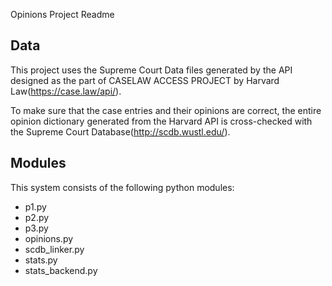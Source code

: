 Opinions Project Readme

Data
-----
This project uses the Supreme Court Data files generated by the API designed as the part of CASELAW ACCESS PROJECT by Harvard Law(https://case.law/api/). 

To make sure that the case entries and their opinions are correct, the entire opinion dictionary generated from the Harvard API is cross-checked with the Supreme Court Database(http://scdb.wustl.edu/).

Modules
-------
This system consists of the following python modules: 
* p1.py
* p2.py
* p3.py
* opinions.py
* scdb_linker.py
* stats.py
* stats_backend.py
